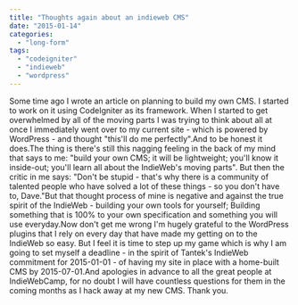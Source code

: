 ```yaml
---
title: "Thoughts again about an indieweb CMS"
date: "2015-01-14"
categories: 
  - "long-form"
tags: 
  - "codeigniter"
  - "indieweb"
  - "wordpress"
---
```


Some time ago I wrote an article on planning to build my own CMS. I started to work on it using CodeIgniter as its framework. When I started to get overwhelmed by all of the moving parts I was trying to think about all at once I immediately went over to my current site - which is powered by WordPress - and thought "this'll do me perfectly".And to be honest it does.The thing is there's still this nagging feeling in the back of my mind that says to me: "build your own CMS; it will be lightweight; you'll know it inside-out; you'll learn all about the IndieWeb's moving parts". But then the critic in me says: "Don't be stupid - that's why there is a community of talented people who have solved a lot of these things - so you don't have to, Dave."But that thought process of mine is negative and against the true spirit of the IndieWeb - building your own tools for yourself; Building something that is 100% to your own specification and something you will use everyday.Now don't get me wrong I'm hugely grateful to the WordPress plugins that I rely on every day that have made my getting on to the IndieWeb so easy. But I feel it is time to step up my game which is why I am going to set myself a deadline - in the spirit of Tantek's IndieWeb commitment for 2015-01-01 - of having my site in place with a home-built CMS by 2015-07-01.And apologies in advance to all the great people at IndieWebCamp, for no doubt I will have countless questions for them in the coming months as I hack away at my new CMS. Thank you.
